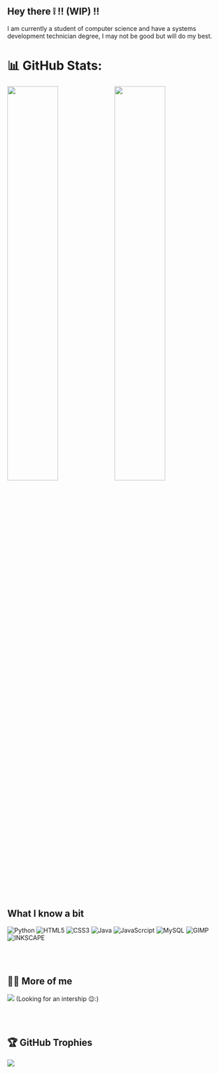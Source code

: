 ## Hey there ❕  ‼️ (WIP) ‼️
  I am currently a student of computer science and have a systems development technician degree, I may not be good but will do my best.

# 📊 GitHub Stats:
<img align="left" width="48%" src="https://github-readme-stats.vercel.app/api?username=Geo-630&theme=shadow_green&hide_border=false&include_all_commits=false&count_private=false&show_icons=true">
<img align="left" width="48%" src="https://github-readme-stats.vercel.app/api/top-langs/?username=Geo-630&theme=shadow_green&hide_border=false&include_all_commits=false&count_private=false&layout=compact">

<br></br>
<br></br>

## What I know a bit
![Python](https://img.shields.io/badge/Python-3776AB?style=for-the-badge&logo=python&logoColor=white) ![HTML5](https://img.shields.io/badge/HTML5-E34F26?style=for-the-badge&logo=html5&logoColor=white)
![CSS3](https://img.shields.io/badge/CSS3-1572B6?style=for-the-badge&logo=css3&logoColor=white) ![Java](https://img.shields.io/badge/Java-ED8B00?style=for-the-badge&logo=openjdk&logoColor=white)
![JavaScrcipt](https://img.shields.io/badge/JavaScript-F7DF1E?style=for-the-badge&logo=javascript&logoColor=black) ![MySQL](https://img.shields.io/badge/MySQL-3e5866?style=for-the-badge&logo=mysql&logoColor=white)
![GIMP](https://img.shields.io/badge/gimp-5C5543?style=for-the-badge&logo=gimp&logoColor=white) ![INKSCAPE](https://img.shields.io/badge/Inkscape-000000?style=for-the-badge&logo=Inkscape&logoColor=white)

<br></br>

## 🙎‍♂️ More of me 
<a href="[https://www.linkedin.com/in/geovanne-fernandes-struzani-117293321/]" target="_blank"><img loading="lazy" src="https://img.shields.io/badge/-LinkedIn-%230077B5?style=for-the-badge&logo=linkedin&logoColor=white" target="_blank"></a>
  (Looking for an intership 😉:)

<br></br>

## 🏆 GitHub Trophies
![](https://github-profile-trophy.vercel.app/?username=Geo-630&theme=dracula&no-frame=true&no-bg=false&margin-w=4)

